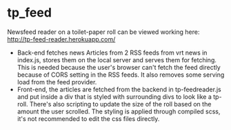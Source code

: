 # tp_feed
Newsfeed reader on a toilet-paper roll can be viewed working here: http://tp-feed-reader.herokuapp.com/
* Back-end fetches news Articles from 2 RSS feeds from vrt news in index.js, stores them on the local server and serves them for fetching. 
  This is needed because the user's browser can't fetch the feed directly because of CORS setting in the RSS feeds.
  It also removes some serving load from the feed provider.
* Front-end, the articles are fetched from the backend in tp-feedreader.js and put inside a div that is styled with surrounding divs to look like a tp-roll.
  There's also scripting to update the size of the roll based on the amount the user scrolled. The styling is applied through compiled scss, it's not recommended to edit the css files directly.
